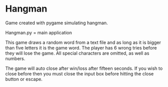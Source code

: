 # Hangman
Game created with pygame simulating hangman.


Hangman.py = main application

This game draws a random word from a text file and as long as it is bigger than five letters it is the game word.
The player has 6 wrong tries before they will lose the game. All special characters are omitted, as well as numbers.

The game will auto close after win/loss after fifteen seconds.
If you wish to close before then you must close the input box before hitting the close button or escape.



